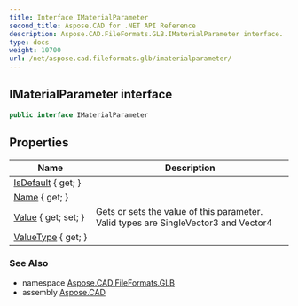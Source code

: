 ```yaml
---
title: Interface IMaterialParameter
second_title: Aspose.CAD for .NET API Reference
description: Aspose.CAD.FileFormats.GLB.IMaterialParameter interface. 
type: docs
weight: 10700
url: /net/aspose.cad.fileformats.glb/imaterialparameter/
---
```

## IMaterialParameter interface

```csharp
public interface IMaterialParameter
```

## Properties

| Name | Description |
| --- | --- |
| [IsDefault](../../aspose.cad.fileformats.glb/imaterialparameter/isdefault/) { get; } |  |
| [Name](../../aspose.cad.fileformats.glb/imaterialparameter/name/) { get; } |  |
| [Value](../../aspose.cad.fileformats.glb/imaterialparameter/value/) { get; set; } | Gets or sets the value of this parameter.  Valid types are SingleVector3 and Vector4 |
| [ValueType](../../aspose.cad.fileformats.glb/imaterialparameter/valuetype/) { get; } |  |

### See Also

* namespace [Aspose.CAD.FileFormats.GLB](../../aspose.cad.fileformats.glb/)
* assembly [Aspose.CAD](../../)


